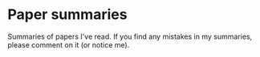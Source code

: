 # Paper summaries
Summaries of papers I've read. 
If you find any mistakes in my summaries, please comment on it (or notice me).
